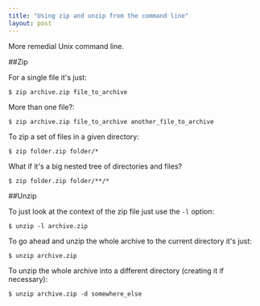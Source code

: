 ```yaml
---
title: "Using zip and unzip from the command line"
layout: post
---
```


More remedial Unix command line.

##Zip

For a single file it's just:

    $ zip archive.zip file_to_archive

More than one file?:

    $ zip archive.zip file_to_archive another_file_to_archive

To zip a set of files in a given directory:

    $ zip folder.zip folder/*

What if it's a big nested tree of directories and files?

    $ zip folder.zip folder/**/*

##Unzip

To just look at the context of the zip file just use the `-l` option:

    $ unzip -l archive.zip

To go ahead and unzip the whole archive to the current directory it's just:

    $ unzip archive.zip

To unzip the whole archive into a different directory (creating it if
necessary):

    $ unzip archive.zip -d somewhere_else
